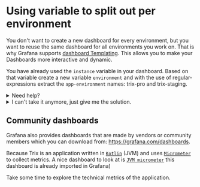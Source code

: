# Using variable to split out per environment

You don't want to create a new dashboard for every environment, but you want to reuse the same dashboard for all environments you work on. That is why Grafana supports [dashboard Templating](https://grafana.com/docs/v3.1/reference/templating/). This allows you to make your Dashboards more interactive and dynamic.

You have already used the `instance` variable in your dashboard. Based on that variable create a new variable `environment` and with the use of regular-expressions extract the `app-environment` names: trix-pro and trix-staging.

<details><summary>Need help?</summary>
<p>Query of the instance to be used in the Grafan Query Options: label_values(jvm_memory_used_bytes{application="$application"}, instance)</p>
<p>Regex tip: /^(.*environmentName|.*environmentName)/"</p>
</details>

<details><summary>I can't take it anymore, just give me the solution.</summary>
<img src="images/templating.png" />
</details>

## Community dashboards

Grafana also provides dashboards that are made by vendors or community members which you can download from: https://grafana.com/dashboards. 

Because Trix is an application written in [`Kotlin`](https://kotlinlang.org/docs/reference/) (JVM) and uses [`Micrometer`](https://www.baeldung.com/micrometer) to collect metrics. A nice dashboard to look at is [`JVM micrometer`](https://grafana.com/dashboards/4701) this dashboard is already imported in Grafana) 


Take some time to explore the technical metrics of the application.